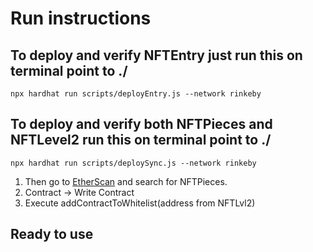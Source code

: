 # Run instructions

## To deploy and verify NFTEntry just run this on terminal point to ./

  ```shell
  npx hardhat run scripts/deployEntry.js --network rinkeby
  ```
## To deploy and verify both NFTPieces and NFTLevel2 run this on terminal point to ./

  ```shell
  npx hardhat run scripts/deploySync.js --network rinkeby
  ```
 
  1. Then go to [EtherScan](https://rinkeby.etherscan.io//) and search for NFTPieces.
  1. Contract -> Write Contract
  1. Execute addContractToWhitelist(address from NFTLvl2)
  
## Ready to use
  

